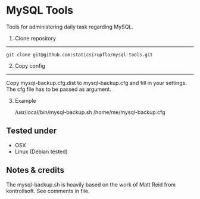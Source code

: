 MySQL Tools
===========

Tools for administering daily task regarding MySQL.

1) Clone repository
-------------------

    git clone git@github.com:staticsirupflo/mysql-tools.git

2) Copy config
--------------

Copy mysql-backup.cfg.dist to mysql-backup.cfg and fill in your settings. The cfg file has to be passed as argument.

3) Example

    /usr/local/bin/mysql-backup.sh /home/me/mysql-backup.cfg

Tested under
------------

 * OSX
 * Linux (Debian tested)
 
Notes & credits
---------------

The mysql-backup.sh is heavily based on the work of Matt Reid from kontrollsoft. See comments in file.